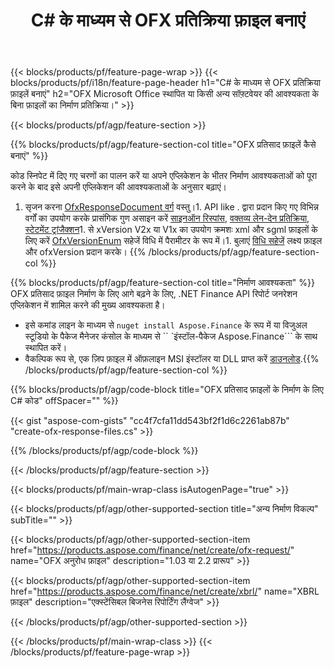 ﻿---
title: C# के माध्यम से OFX प्रतिक्रिया फ़ाइल बनाएं
description: OFX प्रतिक्रिया फ़ाइल निर्माण के लिए नमूना कोड। बैच के लिए API उदाहरण कोड का उपयोग करें OFX प्रतिक्रिया फ़ाइलें .NET आधारित अनुप्रयोगों के भीतर उत्पन्न होती हैं। 
url: /hi/net/create/ofx-response/
family: finance
platformtag: net
feature: create
informat: OFX Response
outformat: 
otherformats: OFX Response
---
{{< blocks/products/pf/feature-page-wrap >}}
{{< blocks/products/pf/i18n/feature-page-header h1="C# के माध्यम से OFX प्रतिक्रिया फ़ाइलें बनाएं" h2="OFX Microsoft Office स्थापित या किसी अन्य सॉफ़्टवेयर की आवश्यकता के बिना फ़ाइलों का निर्माण प्रतिक्रिया।" >}}

{{< blocks/products/pf/agp/feature-section >}}

{{% blocks/products/pf/agp/feature-section-col title="OFX प्रतिसाद फ़ाइलें कैसे बनाएं" %}}

कोड स्निपेट में दिए गए चरणों का पालन करें या अपने एप्लिकेशन के भीतर निर्माण आवश्यकताओं को पूरा करने के बाद इसे अपनी एप्लिकेशन की आवश्यकताओं के अनुसार बढ़ाएं।

1. सृजन करना [OfxResponseDocument वर्ग](https://apireference.aspose.com/finance/net/aspose.finance.ofx/ofxresponsedocument) वस्तु।1. API like . द्वारा प्रदान किए गए विभिन्न वर्गों का उपयोग करके प्रासंगिक गुण असाइन करें [साइनऑन रिस्पांस](https://apireference.aspose.com/finance/net/aspose.finance.ofx.signon/signonresponse),  [वक्तव्य लेन-देन प्रतिक्रिया](https://apireference.aspose.com/finance/net/aspose.finance.ofx.bank/statementtransactionresponse), [स्टेटमेंट ट्रांजैक्शन](https://apireference.aspose.com/finance/net/aspose.finance.ofx/statementtransaction)1. से xVersion V2x या V1x का उपयोग क्रमशः xml और sgml फ़ाइलों के लिए करें [OfxVersionEnum](https://apireference.aspose.com/finance/net/aspose.finance.ofx/ofxversionenum) सहेजें विधि में पैरामीटर के रूप में।1. बुलाएं [विधि सहेजें](https://apireference.aspose.com/finance/net/aspose.finance.ofx/ofxresponsedocument/methods/save) लक्ष्य फ़ाइल और ofxVersion प्रदान करके।
{{% /blocks/products/pf/agp/feature-section-col %}}

{{% blocks/products/pf/agp/feature-section-col title="निर्माण आवश्यकता" %}}
OFX प्रतिसाद फ़ाइल निर्माण के लिए आगे बढ़ने के लिए, .NET Finance API रिपोर्ट जनरेशन एप्लिकेशन में शामिल करने की मुख्य आवश्यकता है। 
- इसे कमांड लाइन के माध्यम से ```nuget install Aspose.Finance``` के रूप में या विजुअल स्टूडियो के पैकेज मैनेजर कंसोल के माध्यम से `` `इंस्टॉल-पैकेज Aspose.Finance``` के साथ स्थापित करें।
- वैकल्पिक रूप से, एक ज़िप फ़ाइल में ऑफ़लाइन MSI इंस्टॉलर या DLL प्राप्त करें [डाउनलोड](https://downloads.aspose.com/finance/net).{{% /blocks/products/pf/agp/feature-section-col %}}

{{% blocks/products/pf/agp/code-block title="OFX प्रतिसाद फ़ाइलों के निर्माण के लिए C# कोड" offSpacer="" %}}

{{< gist "aspose-com-gists" "cc4f7cfa11dd543bf2f1d6c2261ab87b" "create-ofx-response-files.cs" >}}

{{% /blocks/products/pf/agp/code-block %}}

{{< /blocks/products/pf/agp/feature-section >}}

{{< blocks/products/pf/main-wrap-class isAutogenPage="true" >}}

{{< blocks/products/pf/agp/other-supported-section title="अन्य निर्माण विकल्प" subTitle="" >}}

{{< blocks/products/pf/agp/other-supported-section-item href="https://products.aspose.com/finance/net/create/ofx-request/" name="OFX अनुरोध फ़ाइल" description="1.03 या 2.2 प्रारूप" >}}

{{< blocks/products/pf/agp/other-supported-section-item href="https://products.aspose.com/finance/net/create/xbrl/" name="XBRL फ़ाइल" description="एक्स्टेंसिबल बिजनेस रिपोर्टिंग लैंग्वेज" >}}

{{< /blocks/products/pf/agp/other-supported-section >}}

{{< /blocks/products/pf/main-wrap-class >}}
{{< /blocks/products/pf/feature-page-wrap >}}